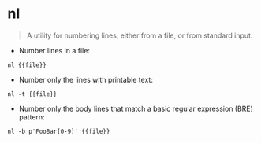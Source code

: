 # nl

> A utility for numbering lines, either from a file, or from standard input.

- Number lines in a file:

`nl {{file}}`

- Number only the lines with printable text:

`nl -t {{file}}`

- Number only the body lines that match a basic regular expression (BRE) pattern:

`nl -b p'FooBar[0-9]' {{file}}`
